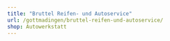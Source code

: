 ```yaml
---
title: "Bruttel Reifen- und Autoservice"
url: /gottmadingen/bruttel-reifen-und-autoservice/
shop: Autowerkstatt
---
```

